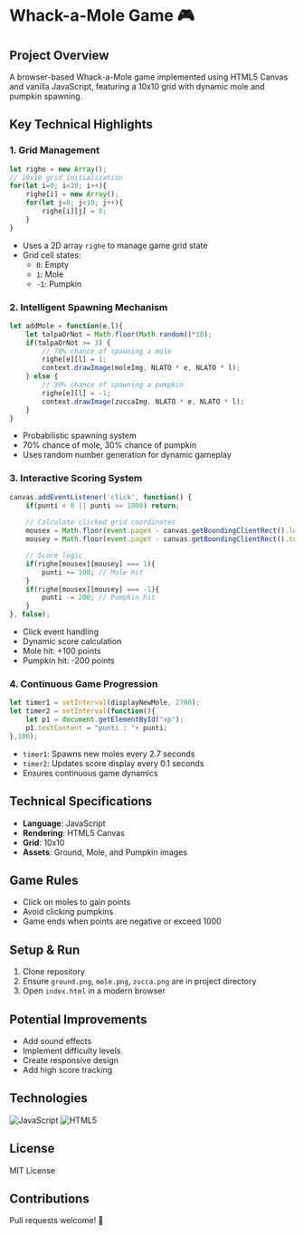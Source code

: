 # Whack-a-Mole Game 🎮

## Project Overview
A browser-based Whack-a-Mole game implemented using HTML5 Canvas and vanilla JavaScript, featuring a 10x10 grid with dynamic mole and pumpkin spawning.

## Key Technical Highlights

### 1. Grid Management
```javascript
let righe = new Array();
// 10x10 grid initialization
for(let i=0; i<10; i++){
    righe[i] = new Array();
    for(let j=0; j<10; j++){
        righe[i][j] = 0;
    }
}
```
- Uses a 2D array `righe` to manage game grid state
- Grid cell states:
  - `0`: Empty
  - `1`: Mole
  - `-1`: Pumpkin

### 2. Intelligent Spawning Mechanism
```javascript
let addMole = function(e,l){
    let talpaOrNot = Math.floor(Math.random()*10);
    if(talpaOrNot >= 3) { 
        // 70% chance of spawning a mole
        righe[e][l] = 1;
        context.drawImage(moleImg, NLATO * e, NLATO * l);
    } else { 
        // 30% chance of spawning a pumpkin
        righe[e][l] = -1;
        context.drawImage(zuccaImg, NLATO * e, NLATO * l);
    }
}
```
- Probabilistic spawning system
- 70% chance of mole, 30% chance of pumpkin
- Uses random number generation for dynamic gameplay

### 3. Interactive Scoring System
```javascript
canvas.addEventListener('click', function() {
    if(punti < 0 || punti >= 1000) return;
    
    // Calculate clicked grid coordinates
    mousex = Math.floor(event.pageX - canvas.getBoundingClientRect().left / NLATO);
    mousey = Math.floor(event.pageY - canvas.getBoundingClientRect().top / NLATO);

    // Score logic
    if(righe[mousex][mousey] === 1){
        punti += 100; // Mole hit
    }
    if(righe[mousex][mousey] === -1){
        punti -= 200; // Pumpkin hit
    }
}, false);
```
- Click event handling
- Dynamic score calculation
- Mole hit: +100 points
- Pumpkin hit: -200 points

### 4. Continuous Game Progression
```javascript
let timer1 = setInterval(displayNewMole, 2700);
let timer2 = setInterval(function(){
    let p1 = document.getElementById("xp");
    p1.textContent = "punti : "+ punti;
},100);
```
- `timer1`: Spawns new moles every 2.7 seconds
- `timer2`: Updates score display every 0.1 seconds
- Ensures continuous game dynamics

## Technical Specifications
- **Language**: JavaScript
- **Rendering**: HTML5 Canvas
- **Grid**: 10x10
- **Assets**: Ground, Mole, and Pumpkin images

## Game Rules
- Click on moles to gain points
- Avoid clicking pumpkins
- Game ends when points are negative or exceed 1000

## Setup & Run
1. Clone repository
2. Ensure `ground.png`, `mole.png`, `zucca.png` are in project directory
3. Open `index.html` in a modern browser

## Potential Improvements
- Add sound effects
- Implement difficulty levels
- Create responsive design
- Add high score tracking

## Technologies
![JavaScript](https://img.shields.io/badge/JavaScript-ES6-yellow)
![HTML5](https://img.shields.io/badge/HTML5-Canvas-orange)

## License
MIT License

## Contributions
Pull requests welcome! 🚀
